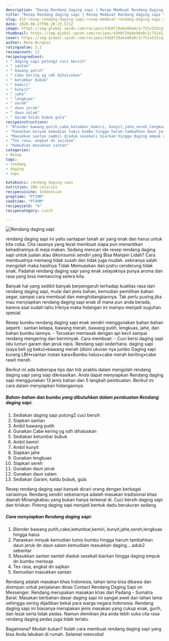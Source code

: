 ```yaml
---
description: "Resep Rendang daging sapi | Resep Membuat Rendang daging sapi Yang Enak Dan Mudah"
title: "Resep Rendang daging sapi | Resep Membuat Rendang daging sapi Yang Enak Dan Mudah"
slug: 415-resep-rendang-daging-sapi-resep-membuat-rendang-daging-sapi-yang-enak-dan-mudah
date: 2020-08-27T06:28:23.571Z
image: https://img-global.cpcdn.com/recipes/43b8f29abe90a8c3/751x532cq70/rendang-daging-sapi-foto-resep-utama.jpg
thumbnail: https://img-global.cpcdn.com/recipes/43b8f29abe90a8c3/751x532cq70/rendang-daging-sapi-foto-resep-utama.jpg
cover: https://img-global.cpcdn.com/recipes/43b8f29abe90a8c3/751x532cq70/rendang-daging-sapi-foto-resep-utama.jpg
author: Rena Burgess
ratingvalue: 3.2
reviewcount: 12
recipeingredient:
- " daging sapi potong2 cuci bersih"
- " santan"
- " bawang putih"
- " Cabe kering yg sdh dihaluskan"
- " ketumbar bubuk"
- " kemiri"
- " kunyit"
- " jahe"
- " lengkuas"
- " sereh"
- " daun jeruk"
- " daun salam"
- " Garam kaldu bubuk gula"
recipeinstructions:
- "Blender bawang putih,cabe,ketumbar,kemiri, kunyit,jahe,sereh,lengkuas hingga halus"
- "Panaskan minyak kemudian tumis bumbu hingga harum tambahkan daun jeruk dn daun salam kemudiam masukkan daging....aduk2 sebentar"
- "Masukkan santan sambil diaduk sesekali biarkan hingga daging empuk dn bumbu meresap"
- "Tes rasa, angkat dn sajikan"
- "Kemudian masukkan santan"
categories:
- Resep
tags:
- rendang
- daging
- sapi

katakunci: rendang daging sapi 
nutrition: 208 calories
recipecuisine: Indonesian
preptime: "PT29M"
cooktime: "PT49M"
recipeyield: "4"
recipecategory: Lunch

---
```



![Rendang daging sapi](https://img-global.cpcdn.com/recipes/43b8f29abe90a8c3/751x532cq70/rendang-daging-sapi-foto-resep-utama.jpg)


rendang daging sapi ini yaitu santapan tanah air yang enak dan harus untuk kita coba. Cita rasanya yang lezat membuat siapa pun menantikan kehadirannya di meja makan.
Sedang mencari ide resep rendang daging sapi untuk jualan atau dikonsumsi sendiri yang Bisa Manjain Lidah? Cara membuatnya memang tidak susah dan tidak juga mudah. sekiranya salah mengolah maka hasilnya Tidak Memuaskan dan justru cenderung tidak enak. Padahal rendang daging sapi yang enak selayaknya punya aroma dan rasa yang bisa memancing selera kita.

Banyak hal yang sedikit banyak berpengaruh terhadap kualitas rasa dari rendang daging sapi, mulai dari jenis bahan, kemudian pemilihan bahan segar, sampai cara membuat dan menghidangkannya. Tak perlu pusing jika mau menyiapkan rendang daging sapi enak di mana pun anda berada, karena asal sudah tahu triknya maka hidangan ini mampu menjadi suguhan spesial.

Resep bumbu rendang daging sapi enak sendiri menggunakan bahan bahan seperti : santan kelapa, bawang merah, bawang putih, lengkuas, jahe, dan bahan bumbu lainnya. - Teruskan memasak dengan api kecil sampai rendang mengering dan berminyak. Cara membuat: - Cuci bersi daging sapi lalu lumuri garam dan jeruk nipis. Rendang sapi sederhana. daging sapi (saya beli yg beku)•bawang merah (disini ukuran nya jumbo Daging sapi kurang LBH•santan instan kara•Bumbu halus•cabe merah keriting•cabe rawit merah.


Berikut ini ada beberapa tips dan trik praktis dalam mengolah rendang daging sapi yang siap dikreasikan. Anda dapat menyiapkan Rendang daging sapi menggunakan 13 jenis bahan dan 5 langkah pembuatan. Berikut ini cara dalam menyiapkan hidangannya.

<!--inarticleads1-->

##### Bahan-bahan dan bumbu yang dibutuhkan dalam pembuatan Rendang daging sapi:

1. Sediakan  daging sapi potong2 cuci bersih
1. Siapkan  santan
1. Ambil  bawang putih
1. Gunakan  Cabe kering yg sdh dihaluskan
1. Sediakan  ketumbar bubuk
1. Ambil  kemiri
1. Ambil  kunyit
1. Siapkan  jahe
1. Gunakan  lengkuas
1. Siapkan  sereh
1. Gunakan  daun jeruk
1. Gunakan  daun salam
1. Sediakan  Garam, kaldu bubuk, gula


Resep rendang daging sapi banyak dicari orang dengan berbagai variasinya. Rendang sendiri sebenarnya adalah masakan tradisional khas daerah Minangkabau yang bukan hanya terkenal di. Cuci bersih daging sapi dan tiriskan. Potong daging sapi menjadi bentuk dadu berukuran sedang. 

<!--inarticleads2-->

##### Cara menyiapkan Rendang daging sapi:

1. Blender bawang putih,cabe,ketumbar,kemiri, kunyit,jahe,sereh,lengkuas hingga halus
1. Panaskan minyak kemudian tumis bumbu hingga harum tambahkan daun jeruk dn daun salam kemudiam masukkan daging....aduk2 sebentar
1. Masukkan santan sambil diaduk sesekali biarkan hingga daging empuk dn bumbu meresap
1. Tes rasa, angkat dn sajikan
1. Kemudian masukkan santan


Rendang adalah masakan khas Indonesia, tahan lama bisa dibawa dan disimpan untuk perjalanan dinas Contact Rendang Daging Sapi on Messenger. Rendang merupakan masakan khas dari Padang - Sumatra Barat. Masakan berbahan dasar daging sapi ini sangat awet dan tahan lama sehingga sering dijadikan bekal para warga negara Indonesia. Rendang daging sapi ini biasanya merupakan jenis masakan yang cukup enak, gurih, dan lezat serta tidak pedas. Namun demikian jika anda lebih suka cita rasa rendang daging pedas juga tidak terlalu. 

Bagaimana? Mudah bukan? Itulah cara membuat rendang daging sapi yang bisa Anda lakukan di rumah. Selamat mencoba!
